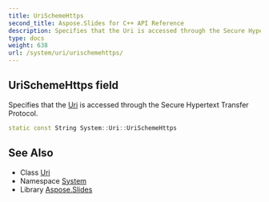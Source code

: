 ```yaml
---
title: UriSchemeHttps
second_title: Aspose.Slides for C++ API Reference
description: Specifies that the Uri is accessed through the Secure Hypertext Transfer Protocol.
type: docs
weight: 638
url: /system/uri/urischemehttps/
---
```

## UriSchemeHttps field


Specifies that the [Uri](../) is accessed through the Secure Hypertext Transfer Protocol.

```cpp
static const String System::Uri::UriSchemeHttps
```

## See Also

* Class [Uri](../)
* Namespace [System](../../)
* Library [Aspose.Slides](../../../)